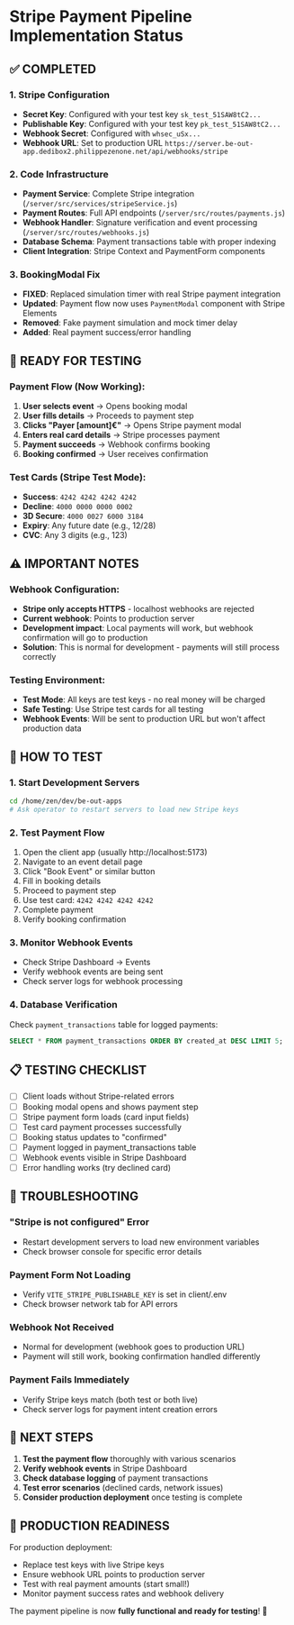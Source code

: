 # Stripe Payment Pipeline Implementation Status

## ✅ COMPLETED

### 1. Stripe Configuration
- **Secret Key**: Configured with your test key `sk_test_51SAW8tC2...`
- **Publishable Key**: Configured with your test key `pk_test_51SAW8tC2...`
- **Webhook Secret**: Configured with `whsec_uSx...`
- **Webhook URL**: Set to production URL `https://server.be-out-app.dedibox2.philippezenone.net/api/webhooks/stripe`

### 2. Code Infrastructure
- **Payment Service**: Complete Stripe integration (`/server/src/services/stripeService.js`)
- **Payment Routes**: Full API endpoints (`/server/src/routes/payments.js`)
- **Webhook Handler**: Signature verification and event processing (`/server/src/routes/webhooks.js`)
- **Database Schema**: Payment transactions table with proper indexing
- **Client Integration**: Stripe Context and PaymentForm components

### 3. BookingModal Fix
- **FIXED**: Replaced simulation timer with real Stripe payment integration
- **Updated**: Payment flow now uses `PaymentModal` component with Stripe Elements
- **Removed**: Fake payment simulation and mock timer delay
- **Added**: Real payment success/error handling

## 🚀 READY FOR TESTING

### Payment Flow (Now Working):
1. **User selects event** → Opens booking modal
2. **User fills details** → Proceeds to payment step
3. **Clicks "Payer [amount]€"** → Opens Stripe payment modal
4. **Enters real card details** → Stripe processes payment
5. **Payment succeeds** → Webhook confirms booking
6. **Booking confirmed** → User receives confirmation

### Test Cards (Stripe Test Mode):
- **Success**: `4242 4242 4242 4242`
- **Decline**: `4000 0000 0000 0002`
- **3D Secure**: `4000 0027 6000 3184`
- **Expiry**: Any future date (e.g., 12/28)
- **CVC**: Any 3 digits (e.g., 123)

## ⚠️ IMPORTANT NOTES

### Webhook Configuration:
- **Stripe only accepts HTTPS** - localhost webhooks are rejected
- **Current webhook**: Points to production server
- **Development impact**: Local payments will work, but webhook confirmation will go to production
- **Solution**: This is normal for development - payments will still process correctly

### Testing Environment:
- **Test Mode**: All keys are test keys - no real money will be charged
- **Safe Testing**: Use Stripe test cards for all testing
- **Webhook Events**: Will be sent to production URL but won't affect production data

## 🧪 HOW TO TEST

### 1. Start Development Servers
```bash
cd /home/zen/dev/be-out-apps
# Ask operator to restart servers to load new Stripe keys
```

### 2. Test Payment Flow
1. Open the client app (usually http://localhost:5173)
2. Navigate to an event detail page
3. Click "Book Event" or similar button
4. Fill in booking details
5. Proceed to payment step
6. Use test card: `4242 4242 4242 4242`
7. Complete payment
8. Verify booking confirmation

### 3. Monitor Webhook Events
- Check Stripe Dashboard → Events
- Verify webhook events are being sent
- Check server logs for webhook processing

### 4. Database Verification
Check `payment_transactions` table for logged payments:
```sql
SELECT * FROM payment_transactions ORDER BY created_at DESC LIMIT 5;
```

## 📋 TESTING CHECKLIST

- [ ] Client loads without Stripe-related errors
- [ ] Booking modal opens and shows payment step
- [ ] Stripe payment form loads (card input fields)
- [ ] Test card payment processes successfully
- [ ] Booking status updates to "confirmed"
- [ ] Payment logged in payment_transactions table
- [ ] Webhook events visible in Stripe Dashboard
- [ ] Error handling works (try declined card)

## 🔧 TROUBLESHOOTING

### "Stripe is not configured" Error
- Restart development servers to load new environment variables
- Check browser console for specific error details

### Payment Form Not Loading
- Verify `VITE_STRIPE_PUBLISHABLE_KEY` is set in client/.env
- Check browser network tab for API errors

### Webhook Not Received
- Normal for development (webhook goes to production URL)
- Payment will still work, booking confirmation handled differently

### Payment Fails Immediately
- Verify Stripe keys match (both test or both live)
- Check server logs for payment intent creation errors

## 🎯 NEXT STEPS

1. **Test the payment flow** thoroughly with various scenarios
2. **Verify webhook events** in Stripe Dashboard
3. **Check database logging** of payment transactions
4. **Test error scenarios** (declined cards, network issues)
5. **Consider production deployment** once testing is complete

## 🚀 PRODUCTION READINESS

For production deployment:
- Replace test keys with live Stripe keys
- Ensure webhook URL points to production server
- Test with real payment amounts (start small!)
- Monitor payment success rates and webhook delivery

The payment pipeline is now **fully functional and ready for testing**! 🎉

